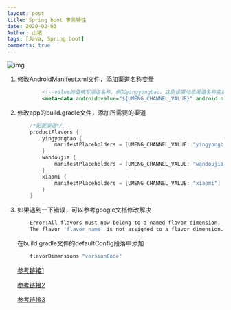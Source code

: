 ```yaml
---
layout: post
title: Spring boot 事务特性
date: 2020-02-03
Author: 山猪
tags: [Java, Spring boot]
comments: true
---
```

![img](https://dzone.com/storage/temp/12766233-coffee-beans-photo.jpg)

<!-- more -->

1. 修改AndroidManifest.xml文件，添加渠道名称变量

    ```xml
            <!--value的值填写渠道名称，例如yingyongbao。这里设置动态渠道名称变量-->
            <meta-data android:value="${UMENG_CHANNEL_VALUE}" android:name="UMENG_CHANNEL"/>
    ```

2. 修改app的build.gradle文件，添加所需要的渠道

    ```java
        /*配置渠道*/
        productFlavors {
            yingyongbao {
                manifestPlaceholders = [UMENG_CHANNEL_VALUE: "yingyongbao"]
            }
            wandoujia {
                manifestPlaceholders = [UMENG_CHANNEL_VALUE: "wandoujia"]
            }
            xiaomi {
                manifestPlaceholders = [UMENG_CHANNEL_VALUE: "xiaomi"]
            }
        }
    ```
3. 如果遇到一下错误，可以参考google文档修改解决

    ```bash
        Error:All flavors must now belong to a named flavor dimension.
        The flavor 'flavor_name' is not assigned to a flavor dimension.
    ```
    在build.gradle文件的defaultConfig段落中添加

    ```java
        flavorDimensions "versionCode"
    ```


    [参考链接1](https://developer.android.com/studio/build/build-variants?utm_source=android-studio#product-flavors "Google's document")  

    [参考链接2](https://www.cnblogs.com/WUXIAOCHANG/p/10683942.html "cnblogs's document")  
    
    [参考链接3](https://www.jianshu.com/p/e4da2f477cd8 "jianshu's document")